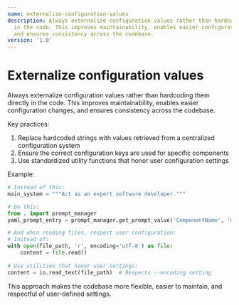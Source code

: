 ```yaml
---
name: externalize-configuration-values
description: Always externalize configuration values rather than hardcoding them directly
  in the code. This improves maintainability, enables easier configuration changes,
  and ensures consistency across the codebase.
version: '1.0'
---
```

# Externalize configuration values

Always externalize configuration values rather than hardcoding them directly in the code. This improves maintainability, enables easier configuration changes, and ensures consistency across the codebase.

Key practices:
1. Replace hardcoded strings with values retrieved from a centralized configuration system
2. Ensure the correct configuration keys are used for specific components
3. Use standardized utility functions that honor user configuration settings

Example:
```python
# Instead of this:
main_system = """Act as an expert software developer."""

# Do this:
from . import prompt_manager
yaml_prompt_entry = prompt_manager.get_prompt_value('ComponentName', 'main_system')

# And when reading files, respect user configuration:
# Instead of:
with open(file_path, 'r', encoding='utf-8') as file:
    content = file.read()
    
# Use utilities that honor user settings:
content = io.read_text(file_path)  # Respects --encoding setting
```

This approach makes the codebase more flexible, easier to maintain, and respectful of user-defined settings.
